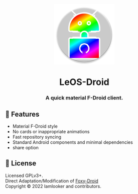 <div align="center">

<img width="" src="app/src/main/res/mipmap-xxxhdpi/ic_launcher_round.png" alt="Droid-ify" align="center">

# LeOS-Droid

### A quick material F-Droid client.

<div align="left">

## :book: Features

* Material F-Droid style
* No cards or inappropriate animations
* Fast repository syncing
* Standard Android components and minimal dependencies
* share option


## :scroll: License

Licensed GPLv3+. \
Direct Adaptation/Modification of [Foxy-Droid](https://github.com/kitsunyan/foxy-droid/) \
Copyright © 2022 Iamlooker and contributors.

